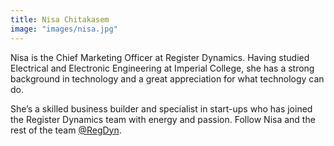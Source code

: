 ```yaml
---
title: Nisa Chitakasem
image: "images/nisa.jpg"
---
```

Nisa is the Chief Marketing Officer at Register Dynamics. Having studied Electrical and Electronic Engineering at Imperial College, she has a strong background in technology and a great appreciation for what technology can do.

She’s a skilled business builder and specialist in start-ups who has joined the Register Dynamics team with energy and passion. Follow Nisa and the rest of the team [@RegDyn](https://twitter.com/regdyn).
